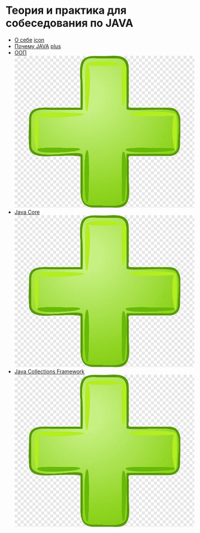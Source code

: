 # Теория и практика для собеседования по JAVA

+ [О себе](#aboutMyself) [icon][plus]
+ [Почему JAVA](#whyJava) [plus]
+ [ООП](#oop) ![icon][plus]
+ [Java Core](#javaCore) ![icon][plus]
+ [Java Collections Framework](#javaCollections) ![icon][plus]

[plus]:plus.png
